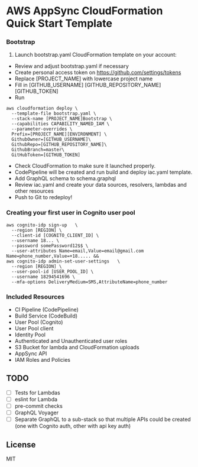 # AWS AppSync CloudFormation Quick Start Template

### Bootstrap
1) Launch bootstrap.yaml CloudFormation template on your account:

- Review and adjust bootstrap.yaml if necessary
- Create personal access token on https://github.com/settings/tokens
- Replace [PROJECT_NAME] with lowercase project name
- Fill in [GITHUB_USERNAME] [GITHUB_REPOSITORY_NAME] [GITHUB_TOKEN]
- Run

```
aws cloudformation deploy \
  --template-file bootstrap.yaml \
  --stack-name [PROJECT_NAME]Bootstrap \
  --capabilities CAPABILITY_NAMED_IAM \
  --parameter-overrides \
  Prefix=[PROJECT_NAME][ENVIRONMENT] \
  GithubOwner=[GITHUB_USERNAME]\
  GithubRepo=[GITHUB_REPOSITORY_NAME]\
  GithubBranch=master\
  GitHubToken=[GITHUB_TOKEN]
```

- Check CloudFormation to make sure it launched properly.
- CodePipeline will be created and run build and deploy iac.yaml template.
- Add GraphQL schema to schema.graphql
- Review iac.yaml and create your data sources, resolvers, lambdas and other resources
- Push to Git to redeploy!


### Creating your first user in Cognito user pool

```
aws cognito-idp sign-up   \
  --region [REGION] \
  --client-id [COGNITO_CLIENT_ID] \
  --username 18... \
  --password somePassword12$$ \
  --user-attributes Name=email,Value=email@gmail.com Name=phone_number,Value=+18..... &&
aws cognito-idp admin-set-user-settings   \
  --region [REGION] \
  --user-pool-id [USER_POOL_ID] \
  --username 18294541696 \
  --mfa-options DeliveryMedium=SMS,AttributeName=phone_number
```

### Included Resources

- CI Pipeline (CodePipeline)
- Build Service (CodeBuild)
- User Pool (Cognito)
- User Pool client
- Identity Pool
- Authenticated and Unauthenticated user roles
- S3 Bucket for lambda and CloudFormation uploads
- AppSync API
- IAM Roles and Policies

## TODO

- [ ] Tests for Lambdas
- [ ] eslint for Lambda
- [ ] pre-commit checks
- [ ] GraphQL Voyager
- [ ] Separate GraphQL to a sub-stack so that multiple APIs could be created (one with Cognito auth, other with api key auth)

## License

MIT
